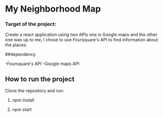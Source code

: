 # My Neighborhood Map

### Target of the project:

Create a react application using two APIs one is Google maps and the other one was up to me, I chose to use Foursquare's API to find information about the places.

##dependency

-Foursquare's API
-Google maps API

## How to run the project

Clone the repository and run:

1. npm install

2. npm start
